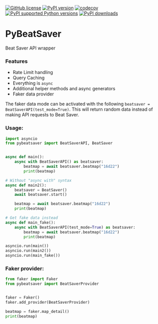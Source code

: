 [![GitHub license](https://img.shields.io/github/license/Kiyomi-Parents/PyBeatSaver)](https://github.com/Kiyomi-Parents/PyBeatSaver/blob/master/LICENSE)
[![PyPI version](https://badge.fury.io/py/PyBeatSaver.svg)](https://pypi.org/project/PyBeatSaver)
[![codecov](https://codecov.io/gh/Kiyomi-Parents/PyBeatSaver/branch/master/graph/badge.svg?token=IUFZTBDVEE)](https://codecov.io/gh/Kiyomi-Parents/PyBeatSaver)
[![PyPI supported Python versions](https://img.shields.io/pypi/pyversions/pybeatsaver.svg)](https://pypi.org/project/PyBeatSaver)
[![PyPI downloads](https://img.shields.io/pypi/dm/pybeatsaver?color=blueviolet&logo=pypi)](https://pypi.org/project/PyBeatSaver)
# PyBeatSaver
Beat Saver API wrapper

### Features
* Rate Limit handling
* Query Caching
* Everything is ``async``
* Additional helper methods and async generators
* Faker data provider

The faker data mode can be activated with the following ```beatsaver = BeatSaverAPI(test_mode=True)```.
This will return random data instead of making API requests to Beat Saver.

### Usage:
```python
import asyncio
from pybeatsaver import BeatSaverAPI, BeatSaver


async def main():
    async with BeatSaverAPI() as beatsaver:
        beatmap = await beatsaver.beatmap("16d22")
        print(beatmap)

# Without "async with" syntax
async def main2():
    beatsaver = BeatSaver()
    await beatsaver.start()

    beatmap = await beatsaver.beatmap("16d22")
    print(beatmap)

# Get fake data instead
async def main_fake():
    async with BeatSaverAPI(test_mode=True) as beatsaver:
        beatmap = await beatsaver.beatmap("16d22")
        print(beatmap)

asyncio.run(main())
asyncio.run(main2())
asyncio.run(main_fake())
```

### Faker provider:
```python
from faker import Faker
from pybeatsaver import BeatSaverProvider


faker = Faker()
faker.add_provider(BeatSaverProvider)

beatmap = faker.map_detail()
print(beatmap)
```
